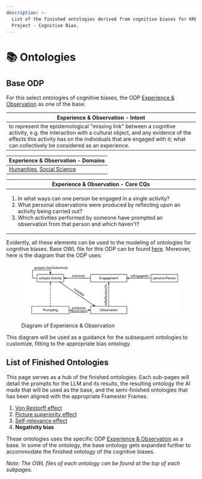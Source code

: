 ```yaml
---
description: >-
  List of the finished ontologies derived from cognitive biases for KRE Final
  Project - Cognitive Bias.
---
```


# 📚 Ontologies

## Base ODP

For this select ontologies of cognitive biases, the ODP [Experience & Observation](http://ontologydesignpatterns.org/wiki/Submissions:Experience\_%26\_Observation) as one of the base.

| Experience & Observation - Intent                                                                                                                                                                                                                                               |
| ------------------------------------------------------------------------------------------------------------------------------------------------------------------------------------------------------------------------------------------------------------------------------- |
| to represent the epistemological "missing link" between a cognitive activity, e.g. the interaction with a cultural object, and any evidence of the effects this activity has on the individuals that are engaged with it; what can collectively be considered as an experience. |

| Experience & Observation - Domains                                                                                                                            |
| ------------------------------------------------------------------------------------------------------------------------------------------------------------- |
| [Humanities](http://ontologydesignpatterns.org/wiki/Community:Humanities), [Social Science](http://ontologydesignpatterns.org/wiki/Community:Social\_Science) |

| Experience & Observation - Core CQs                                                                                                                                                                                                                                                              |
| ------------------------------------------------------------------------------------------------------------------------------------------------------------------------------------------------------------------------------------------------------------------------------------------------ |
| <ol><li>In what ways can one person be engaged in a single activity?</li><li>What personal observations were produced by reflecting upon an activity being carried out?</li><li>Which activities performed by someone have prompted an observation from that person and which haven't?</li></ol> |

Evidently, all these elements can be used to the modeling of ontologies for cognitive biases. Base OWL file for this ODP can be found [here](https://raw.githubusercontent.com/eureadit/reading-experience-ontology/master/data-model-v2.owl). Moreover, here is the diagram that the ODP uses:

<figure><img src="../.gitbook/assets/image (2).png" alt=""><figcaption><p>Diagram of Experience &#x26; Observation</p></figcaption></figure>

This diagram will be used as a guidance for the subsequent ontologies to customize, fitting to the appropriate bias ontology.

## List of Finished Ontologies

This page serves as a hub of the finished ontologies. Each sub-pages will detail the prompts for the LLM and its results, the resulting ontology the AI made that will be used as the base, and the semi-finished ontologies that has been aligned with the appropriate Framester Frames.

1. [Von Restorff effect](von-restorff-effect.md)
2. [Picture superiority effect](picture-superiority-effect.md)
3. [Self-relevance effect](self-reference-effect.md)
4. **Negativity bias**

These ontologies uses the specific ODP [Experience & Observation](http://ontologydesignpatterns.org/wiki/Submissions:Experience\_%26\_Observation) as a base. In some of the ontology, the base ontology gets expanded further to accommodate the finished ontology of the cognitive biases.

_Note: The OWL files of each ontology can be found at the top of each subpages._

